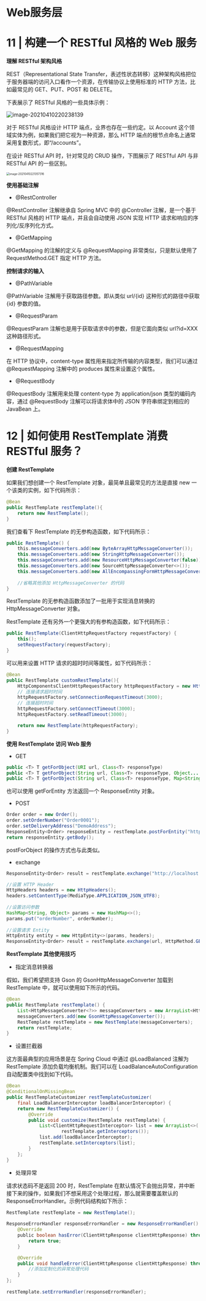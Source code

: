 # Web服务层

# 11 | 构建一个 RESTful 风格的 Web 服务

**理解 RESTful 架构风格**

REST（Representational State Transfer，表述性状态转移）这种架构风格把位于服务器端的访问入口看作一个资源，在传输协议上使用标准的 HTTP 方法，比如最常见的 GET、PUT、POST 和 DELETE。

下表展示了 RESTful 风格的一些具体示例：

<img src="https://gitee.com/yanglu_u/ImgRepository/raw/master/images/20210410220238.png" alt="image-20210410220238139"  />

对于 RESTful 风格设计 HTTP 端点，业界也存在一些约定。以 Account 这个领域实体为例，如果我们把它视为一种资源，那么 HTTP 端点的根节点命名上通常采用复数形式，即“/accounts”。

在设计 RESTful API 时，针对常见的 CRUD 操作，下图展示了 RESTful API 与非 RESTful API 的一些区别。

<img src="https://gitee.com/yanglu_u/ImgRepository/raw/master/images/20210410221357.png" alt="image-20210410221357316" style="zoom:50%;" />

**使用基础注解**

- @RestController

@RestController 注解继承自 Spring MVC 中的 @Controller 注解，是一个基于 RESTful 风格的 HTTP 端点，并且会自动使用 JSON 实现 HTTP 请求和响应的序列化/反序列化方式。

- @GetMapping

@GetMapping 的注解的定义与 @RequestMapping 非常类似，只是默认使用了 RequestMethod.GET 指定 HTTP 方法。

**控制请求的输入**

- @PathVariable

@PathVariable 注解用于获取路径参数。即从类似 url/{id} 这种形式的路径中获取 {id} 参数的值。

- @RequestParam

@RequestParam 注解也是用于获取请求中的参数，但是它面向类似 url?id=XXX 这种路径形式。

- @RequestMapping

在 HTTP 协议中，content-type 属性用来指定所传输的内容类型，我们可以通过 @RequestMapping 注解中的 produces 属性来设置这个属性。

- @RequestBody

@RequestBody 注解用来处理 content-type 为 application/json 类型的编码内容，通过 @RequestBody 注解可以将请求体中的 JSON 字符串绑定到相应的 JavaBean 上。

# 12 | 如何使用 RestTemplate 消费 RESTful 服务？

**创建 RestTemplate**

如果我们想创建一个 RestTemplate 对象，最简单且最常见的方法是直接 new 一个该类的实例，如下代码所示：

```java
@Bean
public RestTemplate restTemplate(){
    return new RestTemplate();
}
```

我们查看下 RestTemplate 的无参构造函数，如下代码所示：

```java
public RestTemplate() {
    this.messageConverters.add(new ByteArrayHttpMessageConverter());
    this.messageConverters.add(new StringHttpMessageConverter());
    this.messageConverters.add(new ResourceHttpMessageConverter(false));
    this.messageConverters.add(new SourceHttpMessageConverter<>());
    this.messageConverters.add(new AllEncompassingFormHttpMessageConverter());
 
    //省略其他添加 HttpMessageConverter 的代码
}
```

RestTemplate 的无参构造函数添加了一批用于实现消息转换的 HttpMessageConverter 对象。

RestTemplate 还有另外一个更强大的有参构造函数，如下代码所示：

```java
public RestTemplate(ClientHttpRequestFactory requestFactory) {
    this();
    setRequestFactory(requestFactory);
}
```

可以用来设置 HTTP 请求的超时时间等属性，如下代码所示：

```java
@Bean
public RestTemplate customRestTemplate(){
    HttpComponentsClientHttpRequestFactory httpRequestFactory = new HttpComponentsClientHttpRequestFactory();
    // 连接请求超时时间
    httpRequestFactory.setConnectionRequestTimeout(3000);
    // 连接超时时间
    httpRequestFactory.setConnectTimeout(3000);
    httpRequestFactory.setReadTimeout(3000);

    return new RestTemplate(httpRequestFactory);
}
```

**使用 RestTemplate 访问 Web 服务**

- GET

```java
public <T> T getForObject(URI url, Class<T> responseType)
public <T> T getForObject(String url, Class<T> responseType, Object... uriVariables)
public <T> T getForObject(String url, Class<T> responseType, Map<String, ?> uriVariables)
```

也可以使用 getForEntity 方法返回一个 ResponseEntity 对象。

- POST

```java
Order order = new Order();
order.setOrderNumber("Order0001");
order.setDeliveryAddress("DemoAddress");
ResponseEntity<Order> responseEntity = restTemplate.postForEntity("http://localhost:8082/orders", order, Order.class);
return responseEntity.getBody();
```

postForObject 的操作方式也与此类似。

- exchange

```java
ResponseEntity<Order> result = restTemplate.exchange("http://localhost:8082/orders/{orderNumber}", HttpMethod.GET, null, Order.class, orderNumber);
```

```java
//设置 HTTP Header
HttpHeaders headers = new HttpHeaders();
headers.setContentType(MediaType.APPLICATION_JSON_UTF8);
 
//设置访问参数
HashMap<String, Object> params = new HashMap<>();
params.put("orderNumber", orderNumber);
 
//设置请求 Entity
HttpEntity entity = new HttpEntity<>(params, headers);
ResponseEntity<Order> result = restTemplate.exchange(url, HttpMethod.GET, entity, Order.class);
```

**RestTemplate 其他使用技巧**

- 指定消息转换器

假如，我们希望把支持 Gson 的 GsonHttpMessageConverter 加载到 RestTemplate 中，就可以使用如下所示的代码。

```java
@Bean
public RestTemplate restTemplate() {
    List<HttpMessageConverter<?>> messageConverters = new ArrayList<HttpMessageConverter<?>>();
    messageConverters.add(new GsonHttpMessageConverter());
    RestTemplate restTemplate = new RestTemplate(messageConverters);
    return restTemplate;
}
```

- 设置拦截器

这方面最典型的应用场景是在 Spring Cloud 中通过 @LoadBalanced 注解为 RestTemplate 添加负载均衡机制。我们可以在 LoadBalanceAutoConfiguration 自动配置类中找到如下代码。

```java
@Bean
@ConditionalOnMissingBean
public RestTemplateCustomizer restTemplateCustomizer(
    final LoadBalancerInterceptor loadBalancerInterceptor) {
    return new RestTemplateCustomizer() {
        @Override
        public void customize(RestTemplate restTemplate) {
            List<ClientHttpRequestInterceptor> list = new ArrayList<>(
                    restTemplate.getInterceptors());
            list.add(loadBalancerInterceptor);
            restTemplate.setInterceptors(list);
        }
    };
}
```

- 处理异常

请求状态码不是返回 200 时，RestTemplate 在默认情况下会抛出异常，并中断接下来的操作，如果我们不想采用这个处理过程，那么就需要覆盖默认的 ResponseErrorHandler。示例代码结构如下所示：

```java
RestTemplate restTemplate = new RestTemplate();
 
ResponseErrorHandler responseErrorHandler = new ResponseErrorHandler() {
    @Override
    public boolean hasError(ClientHttpResponse clientHttpResponse) throws IOException {
        return true;
    }

    @Override
    public void handleError(ClientHttpResponse clientHttpResponse) throws IOException {
        //添加定制化的异常处理代码
    }
};
 
restTemplate.setErrorHandler(responseErrorHandler);
```









